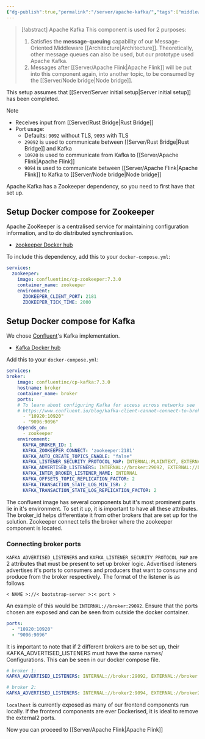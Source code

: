 ```yaml
---
{"dg-publish":true,"permalink":"/server/apache-kafka/","tags":["middleware","archi","message-queueing"],"noteIcon":""}
---
```


> [!abstract] Apache Kafka
> This component is used for 2 purposes:
> 1. Satisfies the **message-queuing** capability of our Message-Oriented Middleware [[Architecture\|Architecture]]. Theoretically, other message queues can also be used, but our prototype used Apache Kafka.
> 2. Messages after [[Server/Apache Flink\|Apache Flink]] will be put into this component again, into another topic, to be consumed by the [[Server/Node bridge\|Node bridge]].

This setup assumes that [[Server/Server initial setup\|Server initial setup]] has been completed.

> [!note]
> - Receives input from [[Server/Rust Bridge\|Rust Bridge]]
> - Port usage:
> 	- Defaults: `9092` without TLS, `9093` with TLS
> 	- `29092` is used to communicate between [[Server/Rust Bridge\|Rust Bridge]] and Kafka
> 	- `10920` is used to communicate from Kafka to [[Server/Apache Flink\|Apache Flink]]
> 	- `9094` is used to communicate between [[Server/Apache Flink\|Apache Flink]] to Kafka to [[Server/Node bridge\|Node bridge]]

Apache Kafka has a Zookeeper dependency, so you need to first have that set up.

## Setup Docker compose for Zookeeper

Apache ZooKeeper is a centralised service for maintaining configuration information, and to do distributed synchronisation.

- [zookeeper Docker hub](https://hub.docker.com/_/zookeeper)

To include this dependency, add this to your `docker-compose.yml`:

```yml
services:
  zookeeper:
    image: confluentinc/cp-zookeeper:7.3.0
    container_name: zookeeper
    environment:
      ZOOKEEPER_CLIENT_PORT: 2181
      ZOOKEEPER_TICK_TIME: 2000
```

## Setup Docker compose for Kafka

We chose [Confluent](https://developer.confluent.io)'s Kafka implementation.

- [Kafka Docker hub](https://hub.docker.com/r/confluentinc/cp-kafka)

Add this to your `docker-compose.yml`:

```yml
services:
broker:
    image: confluentinc/cp-kafka:7.3.0
    hostname: broker
    container_name: broker
    ports:
    # To learn about configuring Kafka for access across networks see
    # https://www.confluent.io/blog/kafka-client-cannot-connect-to-broker-on-aws-on-docker-etc/
      - "10920:10920"
      - "9096:9096"
    depends_on:
      - zookeeper
    environment:
      KAFKA_BROKER_ID: 1
      KAFKA_ZOOKEEPER_CONNECT: 'zookeeper:2181'
      KAFKA_AUTO_CREATE_TOPICS_ENABLE: "false"
      KAFKA_LISTENER_SECURITY_PROTOCOL_MAP: INTERNAL:PLAINTEXT, EXTERNAL:PLAINTEXT, EXTERNAL2:PLAINTEXT
      KAFKA_ADVERTISED_LISTENERS: INTERNAL://broker:29092, EXTERNAL://broker:10920, EXTERNAL2://localhost:9096
      KAFKA_INTER_BROKER_LISTENER_NAME: INTERNAL
      KAFKA_OFFSETS_TOPIC_REPLICATION_FACTOR: 2
      KAFKA_TRANSACTION_STATE_LOG_MIN_ISR: 2
      KAFKA_TRANSACTION_STATE_LOG_REPLICATION_FACTOR: 2
```

The confluent image has several components but it's most prominent parts lie in it's environment. To set it up, it is important to have all these attributes. The broker_id helps differentiate it from other brokers that are set up for the solution. Zookeeper connect tells the broker where the zookeeper component is located. 

### Connecting broker ports

`KAFKA_ADVERTISED_LISTENERS` and `KAFKA_LISTENER_SECURITY_PROTOCOL_MAP` are 2 attributes that must be present to set up broker logic. Advertised listeners advertises it's ports to consumers and producers that want to consume and produce from the broker respectively. The format of the listener is as follows

```
< NAME >://< bootstrap-server >:< port >
```

An example of this would be `INTERNAL://broker:29092`. Ensure that the ports chosen are exposed and can be seen from outside the docker container.

```yml
ports:
  - "10920:10920"
  - "9096:9096"
```

It is important to note that if 2 different brokers are to be set up, their KAFKA_ADVERTISED_LISTENERS must have the same names/ Configurations. This can be seen in our docker compose file. 

```yml
# broker 1:
KAFKA_ADVERTISED_LISTENERS: INTERNAL://broker:29092, EXTERNAL://broker:10920, EXTERNAL2://localhost:9096

# broker 2: 
KAFKA_ADVERTISED_LISTENERS: INTERNAL://broker2:9094, EXTERNAL://broker2:9095, EXTERNAL2://localhost:9097
```

`localhost` is currently exposed as many of our frontend components run locally. If the frontend components are ever Dockerised, it is ideal to remove the external2 ports.

Now you can proceed to [[Server/Apache Flink\|Apache Flink]]